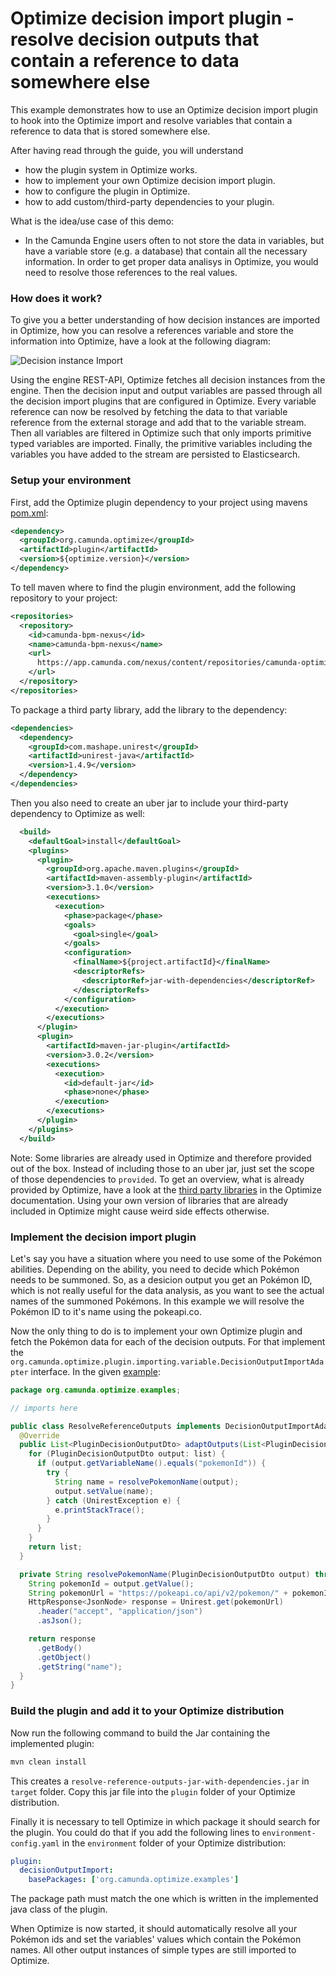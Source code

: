 # Optimize decision import plugin - resolve decision outputs that contain a reference to data somewhere else

This example demonstrates how to use an Optimize decision import plugin to hook into the
Optimize import and resolve variables that contain a reference to data that is stored
somewhere else. 

After having read through the guide, you will understand

* how the plugin system in Optimize works.
* how to implement your own Optimize decision import plugin.
* how to configure the plugin in Optimize.
* how to add custom/third-party dependencies to your plugin.

What is the idea/use case of this demo:

* In the Camunda Engine users often to not store the data in variables, but
have a variable store (e.g. a database) that contain all the necessary information.
In order to get proper data analisys in Optimize, you would need to resolve those references to the real values.

### How does it work?

To give you a better understanding of how decision instances are imported in Optimize, 
how you can resolve a references variable and store the information into Optimize,
have a look at the following diagram:

![Decision instance Import][1]

Using the engine REST-API, Optimize fetches all decision instances from the engine.
Then the decision input and output variables are passed through all the decision import plugins
that are configured in Optimize.
Every variable reference can now be resolved by fetching the data to that variable reference from
the external storage and add that to the variable stream. Then all variables are 
filtered in Optimize such that only imports primitive typed variables are imported.
Finally, the primitive variables including the variables you have added to the stream
are persisted to Elasticsearch.

### Setup your environment

First, add the Optimize plugin dependency to your project using mavens [pom.xml][3]:

```xml
<dependency>
  <groupId>org.camunda.optimize</groupId>
  <artifactId>plugin</artifactId>
  <version>${optimize.version}</version>
</dependency>
```

To tell maven where to find the plugin environment, add the following repository to your project:

```xml
<repositories>
  <repository>
    <id>camunda-bpm-nexus</id>
    <name>camunda-bpm-nexus</name>
    <url>
      https://app.camunda.com/nexus/content/repositories/camunda-optimize
    </url>
  </repository>
</repositories>
```

To package a third party library, add the library to the dependency:
```xml
<dependencies>
  <dependency>
    <groupId>com.mashape.unirest</groupId>
    <artifactId>unirest-java</artifactId>
    <version>1.4.9</version>
  </dependency>
</dependencies>
```

Then you also need to create an uber jar to include your third-party dependency 
to Optimize as well:
```xml
  <build>
    <defaultGoal>install</defaultGoal>
    <plugins>
      <plugin>
        <groupId>org.apache.maven.plugins</groupId>
        <artifactId>maven-assembly-plugin</artifactId>
        <version>3.1.0</version>
        <executions>
          <execution>
            <phase>package</phase>
            <goals>
              <goal>single</goal>
            </goals>
            <configuration>
              <finalName>${project.artifactId}</finalName>
              <descriptorRefs>
                <descriptorRef>jar-with-dependencies</descriptorRef>
              </descriptorRefs>
            </configuration>
          </execution>
        </executions>
      </plugin>
      <plugin>
        <artifactId>maven-jar-plugin</artifactId>
        <version>3.0.2</version>
        <executions>
          <execution>
            <id>default-jar</id>
            <phase>none</phase>
          </execution>
        </executions>
      </plugin>
    </plugins>
  </build>
```

Note: Some libraries are already used in Optimize and therefore provided out of the box.
Instead of including those to an uber jar, just set the scope of those dependencies to
`provided`. To get an overview, what is already provided by Optimize, have a look at
the [third party libraries][5] in the Optimize documentation. Using your own version
of libraries that are already included in Optimize might cause weird side effects otherwise.

### Implement the decision import plugin

Let's say you have a situation where you need to use some of the Pokémon abilities.
Depending on the ability, you need to decide which Pokémon needs to be summoned.
So, as a desicion output you get an Pokémon ID, which is not really useful for the data analysis, as you want to see 
the actual names of the summoned Pokémons. In this example we will resolve the Pokémon ID to it's name using the pokeapi.co.

Now the only thing to do is to implement your own Optimize plugin and fetch the 
Pokémon data for each of the decision outputs. For that implement the 
`org.camunda.optimize.plugin.importing.variable.DecisionOutputImportAdapter` interface. In 
the given [example][2]:

```java
package org.camunda.optimize.examples;

// imports here

public class ResolveReferenceOutputs implements DecisionOutputImportAdapter {
  @Override
  public List<PluginDecisionOutputDto> adaptOutputs(List<PluginDecisionOutputDto> list) {
    for (PluginDecisionOutputDto output: list) {
      if (output.getVariableName().equals("pokemonId")) {
        try {
          String name = resolvePokemonName(output);
          output.setValue(name);
        } catch (UnirestException e) {
          e.printStackTrace();
        }
      }
    }
    return list;
  }

  private String resolvePokemonName(PluginDecisionOutputDto output) throws UnirestException {
    String pokemonId = output.getValue();
    String pokemonUrl = "https://pokeapi.co/api/v2/pokemon/" + pokemonId;
    HttpResponse<JsonNode> response = Unirest.get(pokemonUrl)
      .header("accept", "application/json")
      .asJson();

    return response
      .getBody()
      .getObject()
      .getString("name");
  }
}
```

### Build the plugin and add it to your Optimize distribution

Now run the following command to build the Jar containing the implemented plugin:

```cmd
mvn clean install
```

This creates a `resolve-reference-outputs-jar-with-dependencies.jar` 
in `target` folder. Copy this jar file into the `plugin` folder of your 
Optimize distribution.

Finally it is necessary to tell Optimize in which package it should search for the plugin. You 
could do that if you add the following lines to `environment-config.yaml` in the 
`environment` folder of your Optimize distribution:
```yaml
plugin:
  decisionOutputImport:
    basePackages: ['org.camunda.optimize.examples']
```

The package path must match the one which is written in the implemented java class of the plugin.

When Optimize is now started, it should automatically resolve all your Pokémon ids and 
set the variables' values which contain the Pokémon names. All other output instances of simple types are still imported to 
Optimize.

[1]: docs/resolve-input-references.png
[2]: src/main/java/org/camunda/optimize/examples/ResolveReferenceOutputs.java
[3]: pom.xml
[4]: https://xkcd.com/
[5]: https://docs.camunda.org/optimize/latest/technical-guide/third-party-libraries/dependencies/backend-dependencies/
